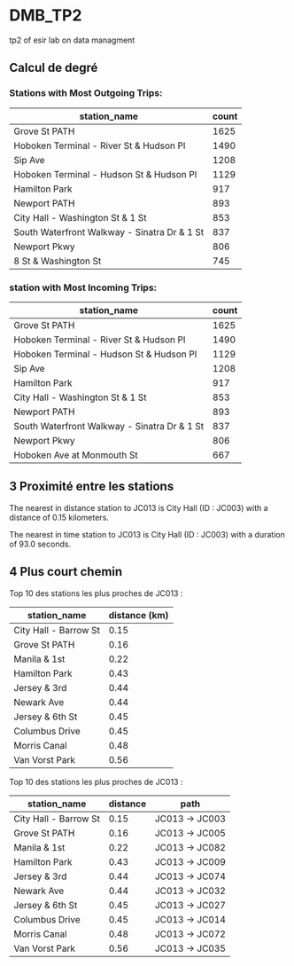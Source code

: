 # DMB_TP2
tp2 of esir lab on data managment 

## Calcul de degré

### Stations with Most Outgoing Trips:

| station_name                                 | count |
|----------------------------------------------|-------|
| Grove St PATH                                | 1625  |
| Hoboken Terminal - River St & Hudson Pl      | 1490  |
| Sip Ave                                      | 1208  |
| Hoboken Terminal - Hudson St & Hudson Pl     | 1129  |
| Hamilton Park                                | 917   |
| Newport PATH                                 | 893   |
| City Hall - Washington St & 1 St             | 853   |
| South Waterfront Walkway - Sinatra Dr & 1 St | 837   |
| Newport Pkwy                                 | 806   |
| 8 St & Washington St                         | 745   |


### station with Most Incoming Trips:

| station_name                                 | count |
|----------------------------------------------|-------|
| Grove St PATH                                | 1625  |
| Hoboken Terminal - River St & Hudson Pl      | 1490  |
| Hoboken Terminal - Hudson St & Hudson Pl     | 1129  |
| Sip Ave                                      | 1208  |
| Hamilton Park                                | 917   |
| City Hall - Washington St & 1 St             | 853   |
| Newport PATH                                 | 893   |
| South Waterfront Walkway - Sinatra Dr & 1 St | 837   |
| Newport Pkwy                                 | 806   |
| Hoboken Ave at Monmouth St                   | 667   |

## 3 Proximité entre les stations

The nearest in distance station to JC013 is City Hall (ID : JC003) with a distance of 0.15 kilometers.

The nearest in time station to JC013 is City Hall (ID : JC003) with a duration of 93.0 seconds.

## 4 Plus court chemin
Top 10 des stations les plus proches de JC013 :

| station_name          | distance (km) |
|-----------------------|---------------|
| City Hall - Barrow St | 0.15          |
| Grove St PATH         | 0.16          |
| Manila & 1st          | 0.22          |
| Hamilton Park         | 0.43          |
| Jersey & 3rd          | 0.44          |
| Newark Ave            | 0.44          |
| Jersey & 6th St       | 0.45          |
| Columbus Drive        | 0.45          |
| Morris Canal          | 0.48          |
| Van Vorst Park        | 0.56          |


Top 10 des stations les plus proches de JC013 :

| station_name          | distance | path           |
|-----------------------|----------|----------------|
| City Hall - Barrow St | 0.15     | JC013 -> JC003 |
| Grove St PATH         | 0.16     | JC013 -> JC005 |
| Manila & 1st          | 0.22     | JC013 -> JC082 |
| Hamilton Park         | 0.43     | JC013 -> JC009 |
| Jersey & 3rd          | 0.44     | JC013 -> JC074 |
| Newark Ave            | 0.44     | JC013 -> JC032 |
| Jersey & 6th St       | 0.45     | JC013 -> JC027 |
| Columbus Drive        | 0.45     | JC013 -> JC014 |
| Morris Canal          | 0.48     | JC013 -> JC072 |
| Van Vorst Park        | 0.56     | JC013 -> JC035 |

